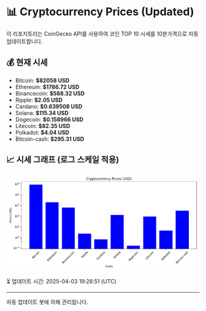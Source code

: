 
# 📊 Cryptocurrency Prices (Updated)

이 리포지토리는 CoinGecko API를 사용하여 코인 TOP 10 시세를 10분가격으로 자동 업데이트합니다.

## 💰 현재 시세
- Bitcoin: **$82058 USD**
- Ethereum: **$1786.72 USD**
- Binancecoin: **$588.32 USD**
- Ripple: **$2.05 USD**
- Cardano: **$0.639508 USD**
- Solana: **$115.34 USD**
- Dogecoin: **$0.158966 USD**
- Litecoin: **$82.35 USD**
- Polkadot: **$4.04 USD**
- Bitcoin-cash: **$295.31 USD**

## 📈 시세 그래프 (로그 스케일 적용)
![Crypto Prices](crypto_prices.png)

⏳ 업데이트 시간: 2025-04-03 19:28:51 (UTC)

---
자동 업데이트 봇에 의해 관리됩니다.
